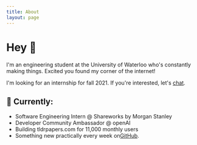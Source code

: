 ```yaml
---
title: About
layout: page
---
```

<h1 style="text-align:left; margin-bottom:20px">Hey 👋</h1>

<p>I'm an engineering student at the University of Waterloo who's constantly making things. Excited you found my corner of the internet!</p>

<p>I'm looking for an internship for fall 2021. If you're interested, let's <a href="https://www.linkedin.com/in/ydani/">chat</a>.</p>

<h2>🔭 Currently:</h2>
<ul class="skill-list">
	<li>Software Engineering Intern @ Shareworks by Morgan Stanley</li>
	<li>Developer Community Ambassador @ openAI</li>
	<li>Building tldrpapers.com for 11,000 monthly users</li>
	<li>Something new practically every week on<a href="https://github.com/yash-dani">GitHub</a>.</li>
</ul>